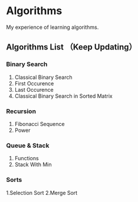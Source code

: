 # Algorithms
My experience of learning algorithms.
## Algorithms List （Keep Updating）
### Binary Search
1. Classical Binary Search
2. First Occurence
3. Last Occurence
4. Classical Binary Search in Sorted Matrix

### Recursion
1. Fibonacci Sequence
2. Power

### Queue & Stack
1. Functions
2. Stack With Min

### Sorts
1.Selection Sort
2.Merge Sort
